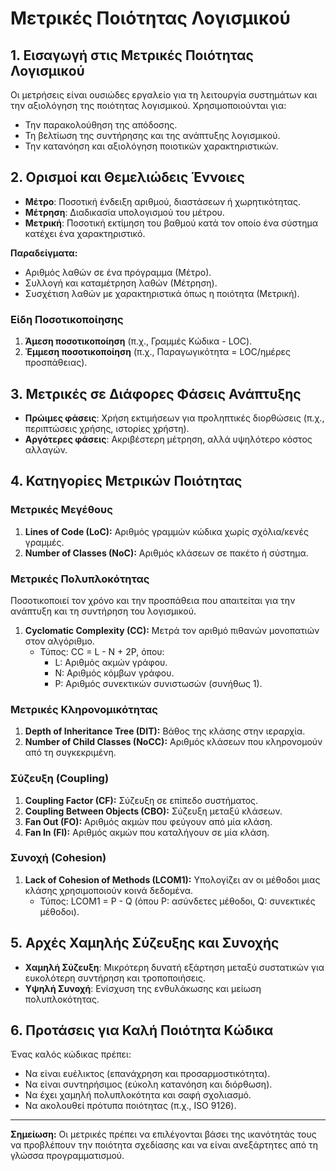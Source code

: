 # Μετρικές Ποιότητας Λογισμικού

## 1. Εισαγωγή στις Μετρικές Ποιότητας Λογισμικού
Οι μετρήσεις είναι ουσιώδες εργαλείο για τη λειτουργία συστημάτων και την αξιολόγηση της ποιότητας λογισμικού. Χρησιμοποιούνται για:
- Την παρακολούθηση της απόδοσης.   
- Τη βελτίωση της συντήρησης και της ανάπτυξης λογισμικού.   
- Την κατανόηση και αξιολόγηση ποιοτικών χαρακτηριστικών.   

## 2. Ορισμοί και Θεμελιώδεις Έννοιες
- **Μέτρο**: Ποσοτική ένδειξη αριθμού, διαστάσεων ή χωρητικότητας.   
- **Μέτρηση**: Διαδικασία υπολογισμού του μέτρου.   
- **Μετρική**: Ποσοτική εκτίμηση του βαθμού κατά τον οποίο ένα σύστημα κατέχει ένα χαρακτηριστικό.   

**Παραδείγματα:**
- Αριθμός λαθών σε ένα πρόγραμμα (Μέτρο).   
- Συλλογή και καταμέτρηση λαθών (Μέτρηση).   
- Συσχέτιση λαθών με χαρακτηριστικά όπως η ποιότητα (Μετρική).   

### Είδη Ποσοτικοποίησης
1. **Άμεση ποσοτικοποίηση** (π.χ., Γραμμές Κώδικα - LOC).    
2. **Έμμεση ποσοτικοποίηση** (π.χ., Παραγωγικότητα = LOC/ημέρες προσπάθειας).   

## 3. Μετρικές σε Διάφορες Φάσεις Ανάπτυξης
- **Πρώιμες φάσεις**: Χρήση εκτιμήσεων για προληπτικές διορθώσεις (π.χ., περιπτώσεις χρήσης, ιστορίες χρήστη).   
- **Αργότερες φάσεις**: Ακριβέστερη μέτρηση, αλλά υψηλότερο κόστος αλλαγών.   

## 4. Κατηγορίες Μετρικών Ποιότητας
### Μετρικές Μεγέθους
1. **Lines of Code (LoC):** Αριθμός γραμμών κώδικα χωρίς σχόλια/κενές γραμμές.   
2. **Number of Classes (NoC):** Αριθμός κλάσεων σε πακέτο ή σύστημα.   

### Μετρικές Πολυπλοκότητας

Ποσοτικοποιεί τον χρόνο και την προσπάθεια που απαιτείται για την ανάπτυξη και τη συντήρηση του λογισμικού.

1. **Cyclomatic Complexity (CC):** Μετρά τον αριθμό πιθανών μονοπατιών στον αλγόριθμο.
   - Τύπος: CC = L - N + 2P, όπου:   
     - L: Αριθμός ακμών γράφου.   
     - N: Αριθμός κόμβων γράφου.   
     - P: Αριθμός συνεκτικών συνιστωσών (συνήθως 1).   

### Μετρικές Κληρονομικότητας
1. **Depth of Inheritance Tree (DIT):** Βάθος της κλάσης στην ιεραρχία.   
2. **Number of Child Classes (NoCC):** Αριθμός κλάσεων που κληρονομούν από τη συγκεκριμένη.   

### Σύζευξη (Coupling)
1. **Coupling Factor (CF):** Σύζευξη σε επίπεδο συστήματος.   
2. **Coupling Between Objects (CBO):** Σύζευξη μεταξύ κλάσεων.   
3. **Fan Out (FO):** Αριθμός ακμών που φεύγουν από μία κλάση.   
4. **Fan In (FI):** Αριθμός ακμών που καταλήγουν σε μία κλάση.   

### Συνοχή (Cohesion)
1. **Lack of Cohesion of Methods (LCOM1):** Υπολογίζει αν οι μέθοδοι μιας κλάσης χρησιμοποιούν κοινά δεδομένα.
   - Τύπος: LCOM1 = P - Q (όπου P: ασύνδετες μέθοδοι, Q: συνεκτικές μέθοδοι).   

## 5. Αρχές Χαμηλής Σύζευξης και Συνοχής
- **Χαμηλή Σύζευξη**: Μικρότερη δυνατή εξάρτηση μεταξύ συστατικών για ευκολότερη συντήρηση και τροποποιήσεις.   
- **Υψηλή Συνοχή**: Ενίσχυση της ενθυλάκωσης και μείωση πολυπλοκότητας.   

## 6. Προτάσεις για Καλή Ποιότητα Κώδικα
Ένας καλός κώδικας πρέπει:
- Να είναι ευέλικτος (επανάχρηση και προσαρμοστικότητα).   
- Να είναι συντηρήσιμος (εύκολη κατανόηση και διόρθωση).   
- Να έχει χαμηλή πολυπλοκότητα και σαφή σχολιασμό.   
- Να ακολουθεί πρότυπα ποιότητας (π.χ., ISO 9126).   

---
**Σημείωση:** Οι μετρικές πρέπει να επιλέγονται βάσει της ικανότητάς τους να προβλέπουν την ποιότητα σχεδίασης και να είναι ανεξάρτητες από τη γλώσσα προγραμματισμού.



